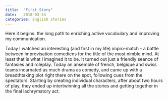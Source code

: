 ```yaml
---
title:  "First Story"
date:   2018-03-24
categories: English stories
---
```


Here it begins: the long path to enriching active vocabulary and improving my communication.

Today I watched an interesting (and first in my life) impro-match - a battle between improvisation comediens for the title of the most nimble mind.
At least that is what I imagined it to be.
It turned out just a friendly seance of fantasies and roleplay.
Today an ansemble of french, belgique and swiss teams incarnated as much drama as comedy, and came up with a breadthtaking plot right there on the spot, following cues from the spectators.
Starting by creating individual characters, after about two hours of play, they ended up intertwinning all the stories and getting together in the final lachrymatory act.
